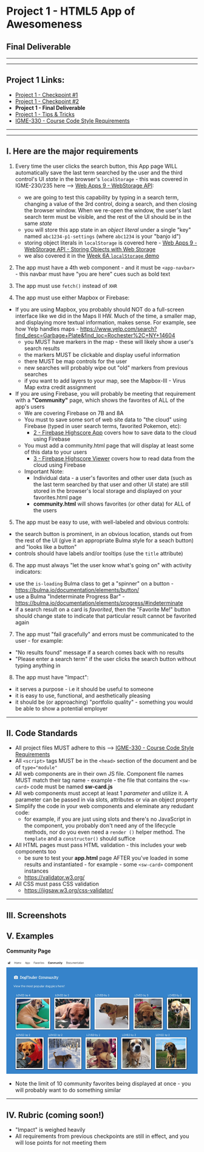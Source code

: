 # Project 1 - HTML5 App of Awesomeness
## Final Deliverable

<hr><hr>

## Project 1 Links:

- [Project 1 - Checkpoint #1](p1-checkpoint-1.md)
- [Project 1 - Checkpoint #2](p1-checkpoint-2.md)
- **Project 1 - Final Deliverable**
- [Project 1 - Tips & Tricks](p1-tips.md)
- [IGME-330 - Course Code Style Requirements](330-code-style.md) 

<hr><hr>


## I. Here are the major requirements

1) Every time the user clicks the search button, this App page WILL automatically save the last term searched by the user and the third control's UI *state* in the browser's `localStorage` - this was covered in IGME-230/235 here --> [Web Apps 9 - WebStorage API](https://github.com/tonethar/IGME-230-Master/blob/master/notes/web-apps-9.md):
    - we are going to test this capability by typing in a search term, changing a value of the 3rd control, doing a search, and then closing the browser window. When we re-open the window, the user's last search term must be visible, and the rest of the UI should be in the same *state*
    - you will store this app state in an *object literal* under a single "key" named `abc1234-p1-settings` (where `abc1234` is your "banjo id")
    - storing object literals in `localStorage` is covered here - [Web Apps 9 - WebStorage API - Storing Objects with Web Storage](https://github.com/tonethar/IGME-230-Master/blob/master/notes/web-apps-9.md#iii-storing-objects-with-web-storage)
    - we also covered it in the [Week 6A `localStorage` demo](../weekly/06A.md#iv-localstorage-demo)

2) The app must have a 4th web component - and it must be `<app-navbar>` - this navbar must have "you are here" cues such as bold text

3) The app must use `fetch()` instead of `XHR`

4) The app must use either Mapbox or Firebase:
  - If you are using Mapbox, you probably should NOT do a full-screen interface like we did in the Maps II HW. Much of the time, a smaller map, and displaying more textual information, makes sense. For example, see how Yelp handles maps - https://www.yelp.com/search?find_desc=Garbage+Plate&find_loc=Rochester%2C+NY+14604
    - you MUST have markers in the map - these will likely show a user's search results
    - the markers MUST be clickable and display useful information
    - there MUST be map controls for the user
    - new searches will probably wipe out "old" markers from previous searches
    - if you want to add layers to your map, see the Mapbox-III - Virus Map extra credit assignment
  - If you are using Firebase, you will probably be meeting that requirement with a **"Community"** page, which shows the favorites of ALL of the app's users
    - We are covering Firebase on 7B and 8A
    - You must to save some sort of web site data to "the cloud" using Firebase (typed in user search terms, favorited Pokemon, etc):
      - [2 - Firebase Highscore App](https://github.com/tonethar/IGME-330-Master/blob/master/notes/firebase-2.md) covers how to save data to the cloud using Firebase
    - You must add a community.html page that will display at least some of this data to your users
      - [3 - Firebase Highscore Viewer](https://github.com/tonethar/IGME-330-Master/blob/master/notes/firebase-3.md) covers how to read data from the cloud using Firebase
    - Important Note: 
      - Individual data - a user's favorites and other user data (such as the last term searched by that user and other UI state) are still stored in the browser's local storage and displayed on your favorites.html page
      - **community.html** will shows favorites (or other data) for ALL of the users

5) The app must be easy to use, with well-labeled and obvious controls:
  - the search button is prominent, in an obvious location, stands out from the rest of the UI (give it an appropriate Bulma style for a seach button) and "looks like a button"
  - controls should have labels and/or tooltips (use the `title` attribute)

6) The app must always "let the user know what's going on" with activity indicators:
  - use the `is-loading` Bulma class to get a "spinner" on a button - https://bulma.io/documentation/elements/button/
  - use a Bulma "Indeterminate Progress Bar" - https://bulma.io/documentation/elements/progress/#indeterminate
  - if a search result on a card is *favorited*, then the "Favorite Me!" button should change state to indicate that particular result cannot be favorited again

7) The app must "fail gracefully" and errors must be communicated to the user - for example:
  - "No results found" message if a search comes back with no results
  - "Please enter a search term" if the user clicks the search button without typing anything in

8) The app must have "Impact":
  - it serves a purpose - i.e it should be useful to someone
  - it is easy to use, functional, and aesthetically pleasing
  - it should be (or approaching) "portfolio quality" - something you would be able to show a potential employer

<hr>

## II. Code Standards
- All project files MUST adhere to this --> [IGME-330 - Course Code Style Requirements](330-code-style.md) 
- All `<script>` tags MUST be in the `<head>` section of the document and be of `type="module"`
- All web components are in their own JS file. Component file names MUST match their tag name - example - the file that contains the `<sw-card>` code must be named **sw-card.js**
- All web components must accept at least 1 *parameter* and utilize it. A parameter can be passed in via slots, attributes or via an object property
- Simplify the code in your web components and eleminate any redudant code:
  - for example, if you are just using slots and there's no JavaScript in the component, you probably don't need any of the lifecycle methods, nor do you even need a `render ()` helper method. The `template` and a `constructor()` should suffice
- All HTML pages must pass HTML validation - this includes your web components too
  - be sure to test your **app.html** page AFTER you've loaded in some results and instantiated - for example - some `<sw-card>` component instances 
  - https://validator.w3.org/
- All CSS must pass CSS validation
  - https://jigsaw.w3.org/css-validator/

<hr>

## III. Screenshots

## V. Examples

**Community Page**

![screenshot](https://github.com/tonethar/IGME-330-Fall-2021/blob/main/projects/_images/p2-example-1.png)

- Note the limit of 10 community favorites being displayed at once - you will probably want to do something similar

<hr>

## IV. Rubric (coming soon!)

- "Impact" is weighed heavily 
- All requirements from previous checkpoints are still in effect, and you will lose points for not meeting them
